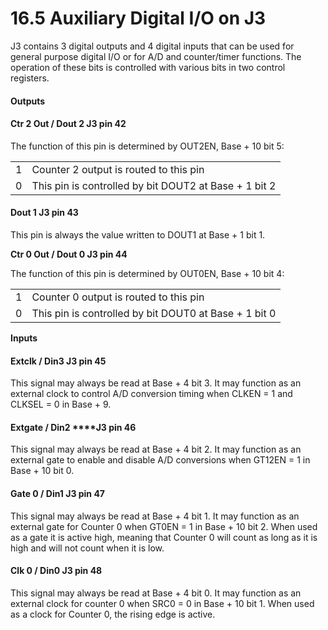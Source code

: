 # 16.5 Auxiliary Digital I/O on J3

J3 contains 3 digital outputs and 4 digital inputs that can be used for general purpose digital I/O or for A/D and counter/timer functions. The operation of these bits is controlled with various bits in two control registers.

#### Outputs

#### Ctr 2 Out / Dout 2       J3 pin 42

The function of this pin is determined by OUT2EN, Base + 10 bit 5:

|  |  |
| :--- | :--- |
| 1 | Counter 2 output is routed to this pin |
| 0 | This pin is controlled by bit DOUT2 at Base + 1 bit 2 |

#### Dout 1         J3 pin 43

This pin is always the value written to DOUT1 at Base + 1 bit 1.

**Ctr 0 Out / Dout 0      J3 pin 44**

The function of this pin is determined by OUT0EN, Base + 10 bit 4:

|  |  |
| :--- | :--- |
| 1 | Counter 0 output is routed to this pin |
| 0 | This pin is controlled by bit DOUT0 at Base + 1 bit 0 |

**Inputs**

#### Extclk / Din3       J3 pin 45 

This signal may always be read at Base + 4 bit 3. It may function as an external clock to control A/D conversion timing when CLKEN = 1 and CLKSEL = 0 in Base + 9. 

#### Extgate / Din2      ****J3 pin 46 

This signal may always be read at Base + 4 bit 2. It may function as an external gate to enable and disable A/D conversions when GT12EN = 1 in Base + 10 bit 0. 

#### Gate 0 / Din1       J3 pin 47 

This signal may always be read at Base + 4 bit 1. It may function as an external gate for Counter 0 when GT0EN = 1 in Base + 10 bit 2. When used as a gate it is active high, meaning that Counter 0 will count as long as it is high and will not count when it is low. 

#### Clk 0 / Din0       J3 pin 48 

This signal may always be read at Base + 4 bit 0. It may function as an external clock for counter 0 when SRC0 = 0 in Base + 10 bit 1. When used as a clock for Counter 0, the rising edge is active.

